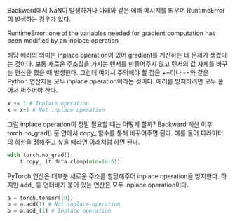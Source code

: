 Backward에서 NaN이 발생하거나 아래와 같은 에러 메시지를 띄우며 RuntimeError이 발생하는 경우가 있다.

RuntimeError: one of the variables needed for gradient computation has been modified by an inplace operation

해당 에러의 의미는 inplace operation이 있어 gradient를 계산하는 데 문제가 생겼다는 것이다. 보통 새로운 주소값을 가지는 텐서를 만들어주지 않고 텐서의 값 자체를 바꾸는 연산을 했을 때 발생한다. 그런데 여기서 주의해야 할 점은 +=이나 -=와 같은 Python 연산자들 모두 inplace operation이라는 것이다. 에러를 방지하려면 모두 풀어서 써주어야 한다.

```python
x += 1 # Inplace operation
x = x+1 # Not inplace operation
```
 

그럼 inplace operation이 정말 필요할 때는 어떻게 할까? Backward 계산 이후 torch.no_grad() 문 안에서 copy_ 함수를 통해 바꾸어주면 된다. 예를 들어 파라미터의 하한을 정해주고 싶을 때라면 아래처럼 하면 된다.

```python
with torch.no_grad():
    t.copy_ (t.data.clamp(min=1e-6))
```
 

PyTorch 연산은 대부분 새로운 주소를 할당해주어 inplace operation을 방지한다. 하지만 add_ 등 언더바가 붙어 있는 연산은 모두 inplace operation이다. 

```python
a = torch.tensor([0])
b = a.add(1) # Not inplace operation
b = a.add_(1) # Inplace operation
```
